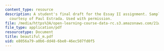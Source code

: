 ```yaml
---
content_type: resource
description: A student's final draft for the Essay II assignment. Sample student essay
  courtesy of Paul Estrada. Used with permission.
file: /media/https%3A/open-learning-course-data-rc.s3.amazonaws.com/21w-730-2-the-creative-spark-fall-2004/e8056a79a0b6dd486be046ec507fd0f5_beautiful_m.pdf
file_type: application/pdf
resourcetype: Document
title: beautiful_m.pdf
uid: e8056a79-a0b6-dd48-6be0-46ec507fd0f5
---
```

